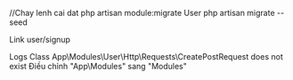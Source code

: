 
//Chay lenh cai dat
php artisan module:migrate User
php artisan migrate --seed

Link
user/signup


Logs
    Class App\Modules\User\Http\Requests\CreatePostRequest does not exist
    Điều chỉnh "App\Modules" sang "Modules"
    